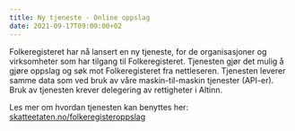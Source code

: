 ```yaml
---
title: Ny tjeneste - Online oppslag
date: 2021-09-17T09:00:00+02
---
```


Folkeregisteret har nå lansert en ny tjeneste, for de organisasjoner og virksomheter som har tilgang til Folkeregisteret. Tjenesten gjør det mulig å gjøre oppslag og søk mot Folkeregisteret fra nettleseren. Tjenesten leverer samme data som ved bruk av våre maskin-til-maskin tjenester (API-er). Bruk av tjenesten krever delegering av rettigheter i Altinn.

Les mer om hvordan tjenesten kan benyttes her: [skatteetaten.no/folkeregisteroppslag](https://www.skatteetaten.no/deling/opplysninger/folkeregisteropplysninger/oppslag-i-folkeregisteret/)

